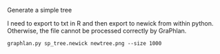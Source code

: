 
Generate a simple tree


I need to export to txt in R and then export to newick from within python.
Otherwise, the file cannot be processed correctly by GraPhlan.


```
graphlan.py sp_tree.newick newtree.png --size 1000
```
